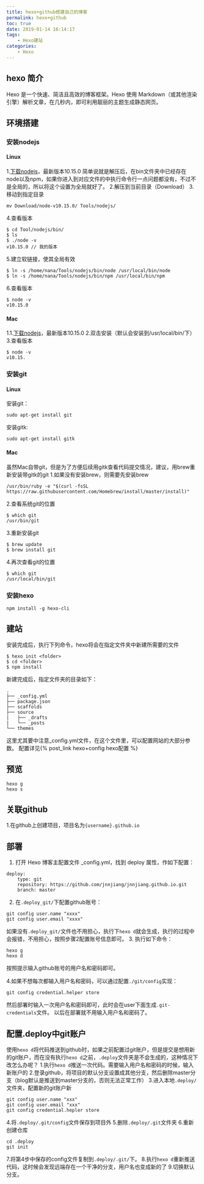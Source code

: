 ```yaml
---
title: hexo+github搭建自己的博客
permalink: hexo+github
toc: true
date: 2019-01-14 16:14:17
tags:
    - Hexo建站
categories:
    - Hexo
---
```


## hexo 简介
Hexo 是一个快速、简洁且高效的博客框架。Hexo 使用 Markdown（或其他渲染引擎）解析文章，在几秒内，即可利用靓丽的主题生成静态网页。
## 环境搭建
### 安装nodejs
#### Linux
1.[下载nodejs](https://nodejs.org/en/)，最新版本10.15.0
简单说就是解压后，在bin文件夹中已经存在node以及npm，如果你进入到对应文件的中执行命令行一点问题都没有，不过不是全局的，所以将这个设置为全局就好了。
2.解压到当前目录（Download）
3.移动到指定目录
```
mv Download/node-v10.15.0/ Tools/nodejs/
```
4.查看版本
```
$ cd Tool/nodejs/bin/
$ ls
$ ./node -v
v10.15.0 // 我的版本
```
5.建立软链接，使其全局有效
```
$ ln -s /home/nana/Tools/nodejs/bin/node /usr/local/bin/node
$ ln -s /home/nana/Tools/nodejs/bin/npm /usr/local/bin/npm
```
6.查看版本
```
$ node -v
v10.15.0
```
#### Mac
1.1.[下载nodejs](https://nodejs.org/en/)，最新版本10.15.0
2.双击安装（默认会安装到/usr/local/bin/下）
3.查看版本
```
$ node -v
v10.15.
```
### 安装git
#### Linux
安装git：
```
sudo apt-get install git
```
安装gitk:
```
sudo apt-get install gitk
```
#### Mac
虽然Mac自带git，但是为了方便后续用gitk查看代码提交情况，建议，用brew重新安装带gitk的git
1.如果没有安装brew，则需要先安装brew
```
/usr/bin/ruby -e "$(curl -fsSL https://raw.githubusercontent.com/Homebrew/install/master/install)"
```
2.查看系统git的位置
```
$ which git
/usr/bin/git
```
3.重新安装git
```
$ brew update
$ brew install git
```
4.再次查看git的位置
```
$ which git
/usr/local/bin/git
```
### 安装hexo
```
npm install -g hexo-cli
```

## 建站

安装完成后，执行下列命令，hexo将会在指定文件夹中新建所需要的文件
```
$ hexo init <folder>
$ cd <folder>
$ npm install
```
新建完成后，指定文件夹的目录如下：
```
.
├── _config.yml
├── package.json
├── scaffolds
├── source
|   ├── _drafts
|   └── _posts
└── themes
```
这里尤其要中注意_config.yml文件，在这个文件里，可以配置网站的大部分参数。
配置详见{% post_link hexo+config hexo配置 %}

## 预览
```
hexo g
hexo s
```
## 关联github
1.在github上创建项目，项目名为`{username}.github.io`

## 部署
1. 打开 Hexo 博客主配置文件 _config.yml，找到 deploy 属性，作如下配置：
```
deploy:
    type: git
    repository: https://github.com/jnnjiang/jnnjiang.github.io.git
    branch: master
```

2. 在`.deploy_git/`下配置github账号：
```
git config user.name "xxxx"
git config user.email "xxxx"
```

如果没有`.deploy_git/`文件也不用担心，执行下`hexo d`就会生成，执行的过程中会报错，不用担心，按照步骤2配置账号信息即可。
3. 执行如下命令：
```
hexo g
hexo d
```
按照提示输入github账号的用户名和密码即可。

4.如果不想每次都输入用户名和密码，可以通过配置`./git/config`实现：
```
git config credential.helper store
```
然后部署时输入一次用户名和密码即可，此时会在user下面生成`.git-credentials`文件。
以后在部署就不用输入用户名和密码了。


## 配置.deploy中git账户
使用`hexo d`将代码推送到github时，如果之前配置过git账户，但是提交是想用新的git账户，而在没有执行`hexo d`之前，`.deploy`文件夹是不会生成的，这种情况下改怎么办呢？
1.执行`hexo d`推送一次代码。需要输入用户名和密码的时候，输入新账户的
2.登录github，将项目的默认分支设置成其他分支，然后删除master分支（blog默认是推送到master分支的，否则无法正常工作）
3.进入本地`.deploy/` 文件夹，配置新的git账户新
```
git config user.name "xxx"
git config user.email "xxx"
git config credential.hepler store
```
4.将`.deploy/.git/config`文件保存到项目外
5.删除`.deploy/.git`文件夹
6.重新创建仓库
```
cd .deploy
git init
```
7.将第4步中保存的config文件复制到`.deploy/.git/`下。
8.执行`hexo d`重新推送代码，这时候会发现远端存在一个干净的分支，用户名也变成新的了
9.切换默认分支。
